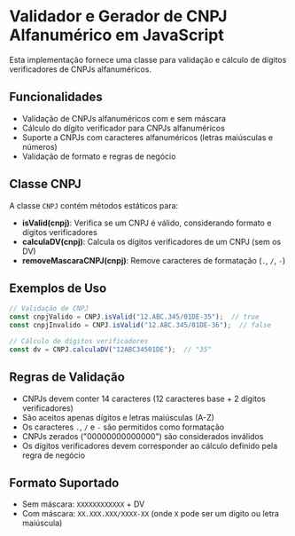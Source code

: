 # Validador e Gerador de CNPJ Alfanumérico em JavaScript

Esta implementação fornece uma classe para validação e cálculo de dígitos verificadores de CNPJs alfanuméricos.

## Funcionalidades

- Validação de CNPJs alfanuméricos com e sem máscara
- Cálculo do dígito verificador para CNPJs alfanuméricos
- Suporte a CNPJs com caracteres alfanuméricos (letras maiúsculas e números)
- Validação de formato e regras de negócio

## Classe CNPJ

A classe `CNPJ` contém métodos estáticos para:

- **isValid(cnpj)**: Verifica se um CNPJ é válido, considerando formato e dígitos verificadores
- **calculaDV(cnpj)**: Calcula os dígitos verificadores de um CNPJ (sem os DV)
- **removeMascaraCNPJ(cnpj)**: Remove caracteres de formatação (`.`, `/`, `-`)

## Exemplos de Uso

```javascript
// Validação de CNPJ
const cnpjValido = CNPJ.isValid("12.ABC.345/01DE-35");  // true
const cnpjInvalido = CNPJ.isValid("12.ABC.345/01DE-36");  // false

// Cálculo de dígitos verificadores
const dv = CNPJ.calculaDV("12ABC34501DE");  // "35"
```

## Regras de Validação

- CNPJs devem conter 14 caracteres (12 caracteres base + 2 dígitos verificadores)
- São aceitos apenas dígitos e letras maiúsculas (A-Z)
- Os caracteres `.`, `/` e `-` são permitidos como formatação
- CNPJs zerados ("00000000000000") são considerados inválidos
- Os dígitos verificadores devem corresponder ao cálculo definido pela regra de negócio

## Formato Suportado

- Sem máscara: `XXXXXXXXXXXX` + DV
- Com máscara: `XX.XXX.XXX/XXXX-XX` (onde `X` pode ser um dígito ou letra maiúscula)
